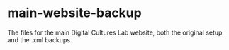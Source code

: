 # main-website-backup
The files for the main Digital Cultures Lab website, both the original setup and the .xml backups.
